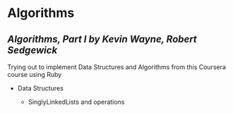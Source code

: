 Algorithms
==========
*Algorithms, Part I by Kevin Wayne, Robert Sedgewick*
-------------------
Trying out to implement Data Structures and Algorithms from this Coursera course using Ruby
<ul>
<li>Data Structures </li>
<ul>
  <li>SinglyLinkedLists and operations</li>
<ul>
</ul>
